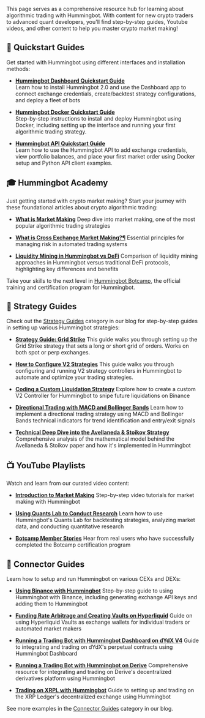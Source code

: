 This page serves as a comprehensive resource hub for learning about algorithmic trading with Hummingbot. With content for new crypto traders to advanced quant developers, you'll find step-by-step guides, Youtube videos, and other content to help you master crypto market making!

## 🚀 Quickstart Guides
Get started with Hummingbot using different interfaces and installation methods:

- **[Hummingbot Dashboard Quickstart Guide](/blog/hummingbot-dashboard-quickstart-guide/)**  
 Learn how to install Hummingbot 2.0 and use the Dashboard app to connect exchange credentials, create/backtest strategy configurations, and deploy a fleet of bots

- **[Hummingbot Docker Quickstart Guide](/blog/hummingbot-docker-quickstart-guide/)**  
 Step-by-step instructions to install and deploy Hummingbot using Docker, including setting up the interface and running your first algorithmic trading strategy.

- **[Hummingbot API Quickstart Guide](/hummingbot-api/quickstart/)**  
 Learn how to use the Hummingbot API to add exchange credentials, view portfolio balances, and place your first market order using Docker setup and Python API client examples.

## 🎓 Hummingbot Academy

Just getting started with crypto market making? Start your journey with these foundational articles about crypto algorithmic trading:

- **[What is Market Making](/blog/what-is-market-making/)**
  Deep dive into market making, one of the most popular algorithmic trading strategies

- **[What is Cross Exchange Market Making?¶](/blog/what-is-cross-exchange-market-making/)**
  Essential principles for managing risk in automated trading systems

- **[Liquidity Mining in Hummingbot vs DeFi](/blog/liquidity-mining-in-hummingbot-vs-defi/)**
  Comparison of liquidity mining approaches in Hummingbot versus traditional DeFi protocols, highlighting key differences and benefits
  
Take your skills to the next level in [Hummingbot Botcamp](https://botcamp.xyz), the official training and certification program for Hummingbot.


## 🧙 Strategy Guides

Check out the [Strategy Guides](/blog/category/strategy-guides/) category in our blog for step-by-step guides in setting up various Hummingbot strategies:

- **[Strategy Guide: Grid Strike](/blog/strategy-guide-grid-strike/)**
  This guide walks you through setting up the Grid Strike strategy that sets a long or short grid of orders. Works on both spot or perp exchanges.

- **[How to Configure V2 Strategies](/blog/how-to-configure-a-v2-strategy-controller-in-hummingbot/)**
  This guide walks you through configuring and running V2 strategy controllers in Hummingbot to automate and optimize your trading strategies.

- **[Coding a Custom Liquidation Strategy](/blog/coding-a-liquidation-sniper-v2-strategy-controller/)**
  Explore how to create a custom V2 Controller for Hummingbot to snipe future liquidations on Binance

- **[Directional Trading with MACD and Bollinger Bands](/blog/directional-trading-with-macd-and-bollinger-bands/)**
  Learn how to implement a directional trading strategy using MACD and Bollinger Bands technical indicators for trend identification and entry/exit signals

- **[Technical Deep Dive into the Avellaneda & Stoikov Strategy](/blog/technical-deep-dive-into-the-avellaneda--stoikov-strategy/)**
  Comprehensive analysis of the mathematical model behind the Avellaneda & Stoikov paper and how it's implemented in Hummingbot


## 📺 YouTube Playlists
Watch and learn from our curated video content:

- **[Introduction to Market Making](https://www.youtube.com/playlist?list=PLDwlFmGQJwQ)**
  Step-by-step video tutorials for market making with Hummingbot

- **[Using Quants Lab to Conduct Research](https://www.youtube.com/watch?v=Re2OrY2plao&list=PLDwlNkL_4MMdICXKUEscgUeihRS1ojGV0&index=5)**
  Learn how to use Hummingbot's Quants Lab for backtesting strategies, analyzing market data, and conducting quantitative research

- **[Botcamp Member Stories](https://www.youtube.com/watch?v=QPnOPPoXcrM&list=PLDwlNkL_4MMeI3oyeACxbn-PZsobcEWJn)**
  Hear from real users who have successfully completed the Botcamp certification program

## 🔌 Connector Guides
Learn how to setup and run Hummingbot on various CEXs and DEXs:

- **[Using Binance with Hummingbot](/blog/using-binance-with-hummingbot/)**
  Step-by-step guide to using Hummingbot with Binance, including generating exchange API keys and adding them to Hummingbot

- **[Funding Rate Arbitrage and Creating Vaults on Hyperliquid](/blog/funding-rate-arbitrage-and-creating-vaults-on-hyperliquid/)**
  Guide on using Hyperliquid Vaults as exchange wallets for individual traders or automated market makers

- **[Running a Trading Bot with Hummingbot Dashboard on dYdX V4](/blog/running-a-trading-bot-with-hummingbot-dashboard-on-dydx-v4/)**
  Guide to integrating and trading on dYdX's perpetual contracts using Hummingbot Dashboard

- **[Running a Trading Bot with Hummingbot on Derive](/blog/running-a-trading-bot-with-hummingbot-on-derive/)**
  Comprehensive resource for integrating and trading on Derive's decentralized derivatives platform using Hummingbot

- **[Trading on XRPL with Hummingbot](/blog/trading-on-xrpl-with-hummingbot/)**
  Guide to setting up and trading on the XRP Ledger's decentralized exchange using Hummingbot

See more examples in the [Connector Guides](/blog/category/connector-guides/) category in our blog.
